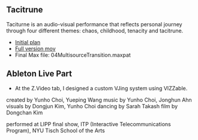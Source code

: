 ## Tacitrune
Taciturne is an audio-visual performance that reflects personal journey through four different themes: chaos, childhood, tenacity and tacitrune. 

- [Initial plan](https://www.dropbox.com/s/t9125izpwx3b7a7/LIPP_Yueping%26Yunho.pdf?dl=0)
- [Full version mov](https://www.youtube.com/watch?v=5IkgWBvUBzk)
- Final Max file: 04MultisourceTransition.maxpat

## Ableton Live Part
- At the Z.Video tab, I designed a custom VJing system using VIZZable. 

created by Yunho Choi, Yueping Wang
music by Yunho Choi, Jonghun Ahn
visuals by Dongjun Kim, Yunho Choi
dancing by Sarah Takash
film by Dongchan Kim

performed at LIPP final show, 
ITP (Interactive Telecommunications Program),
NYU Tisch School of the Arts
